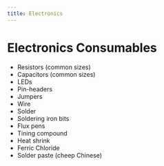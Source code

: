 ```yaml
---
title: Electronics
---
```


# Electronics Consumables

  * Resistors (common sizes)
  * Capacitors (common sizes)
  * LEDs
  * Pin-headers
  * Jumpers
  * Wire
  * Solder
  * Soldering iron bits
  * Flux pens
  * Tining compound
  * Heat shrink
  * Ferric Chloride
  * Solder paste (cheep Chinese)
